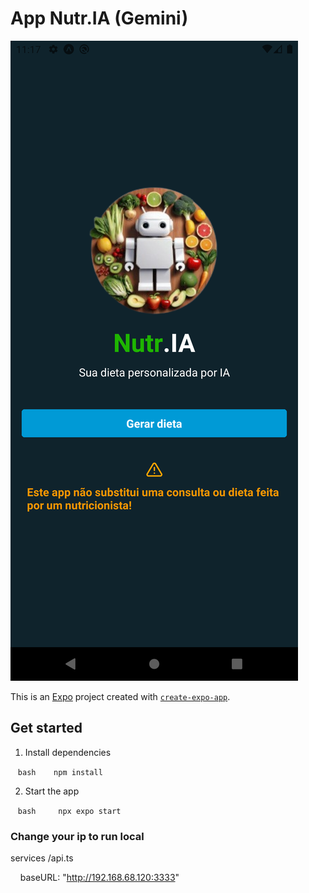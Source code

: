 # App Nutr.IA (Gemini)

![Prints do aplicativo](Screenshot.png)


This is an [Expo](https://expo.dev) project created with [`create-expo-app`](https://www.npmjs.com/package/create-expo-app).

## Get started

1. Install dependencies

   ```bash
   npm install
   ```

2. Start the app

   ```bash
    npx expo start
   ```

### Change your ip to run local

services /api.ts

    baseURL: "http://192.168.68.120:3333"